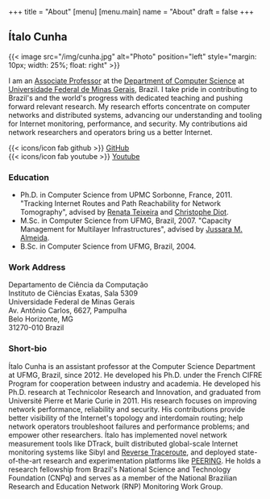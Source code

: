 +++
title = "About"
[menu]
  [menu.main]
    name = "About"
draft = false
+++

## Ítalo Cunha

{{< image src="/img/cunha.jpg" alt="Photo" position="left" style="margin: 10px; width: 25%; float: right" >}}

I am an [Associate Professor](https://dcc.ufmg.br/professor/italo-fernando-scota-cunha/) at the [Department of Computer Science](https://www.dcc.ufmg.br/) at [Universidade Federal de Minas Gerais](https://ufmg.br/), Brazil.  I take pride in contributing to Brazil's and the world's progress with dedicated teaching and pushing forward relevant research.  My research efforts concentrate on computer networks and distributed systems, advancing our understanding and tooling for Internet monitoring, performance, and security.  My contributions aid network researchers and operators bring us a better Internet.

{{< icons/icon fab github >}} [GitHub](https://www.github.com/cunha)\
{{< icons/icon fab youtube >}} [Youtube](https://www.youtube.com/@ifscunha)

### Education

* Ph.D. in Computer Science from UPMC Sorbonne, France, 2011.  "Tracking Internet Routes and Path Reachability for Network Tomography", advised by [Renata Teixeira](https://who.rocq.inria.fr/Renata.Teixeira/) and [Christophe Diot](https://research.google/people/106911/).
* M.Sc. in Computer Science from UFMG, Brazil, 2007.  "Capacity Management for Multilayer Infrastructures", advised by [Jussara M. Almeida](https://homepages.dcc.ufmg.br/~jussara).
* B.Sc. in Computer Science from UFMG, Brazil, 2004.

### Work Address

Departamento de Ciência da Computação\
Instituto de Ciências Exatas, Sala 5309\
Universidade Federal de Minas Gerais\
Av. Antônio Carlos, 6627, Pampulha\
Belo Horizonte, MG\
31270-010 Brazil

### Short-bio

Ítalo Cunha is an assistant professor at the Computer Science Department at UFMG, Brazil, since 2012.  He developed his Ph.D. under the French CIFRE Program for cooperation between industry and academia.  He developed his Ph.D. research at Technicolor Research and Innovation, and graduated from Université Pierre et Marie Curie in 2011.  His research focuses on improving network performance, reliability and security.  His contributions provide better visibility of the Internet's topology and interdomain routing; help network operators troubleshoot failures and performance problems; and empower other researchers.  Ítalo has implemented novel network measurement tools like DTrack, built distributed global-scale Internet monitoring systems like Sibyl and [Reverse Traceroute](https://revtr.ccs.neu.edu/), and deployed state-of-the-art research and experimentation platforms like [PEERING](https://peering.ee.columbia.edu/).  He holds a research fellowship from Brazil's National Science and Technology Foundation (CNPq) and serves as a member of the National Brazilian Research and Education Network (RNP) Monitoring Work Group.
